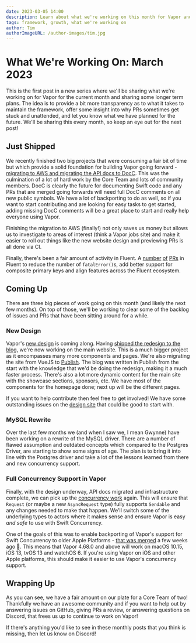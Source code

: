 ```yaml
---
date: 2023-03-05 14:00
description: Learn about what we're working on this month for Vapor and what our goals are for the next 6 months.
tags: framework, growth, what we're working on
author: Tim
authorImageURL: /author-images/tim.jpg
---
```

# What We're Working On: March 2023

This is the first post in a new series where we'll be sharing what we're working on for Vapor for the current month and sharing some longer term plans. The idea is to provide a bit more transparency as to what it takes to maintain the framework, offer some insight into why PRs sometimes get stuck and unattended, and let you know what we have planned for the future. We'll be sharing this every month, so keep an eye out for the next post!

## Just Shipped

We recently finished two big projects that were consuming a fair bit of time but which provide a solid foundation for building Vapor going forward - [migrating to AWS and migrating the API docs to DocC](https://blog.vapor.codes/posts/finalsing-our-migration-aws/). This was the culmination of a lot of hard work by the Core Team and lots of community members. DocC is clearly the future for documenting Swift code and any PRs that are merged going forwards will need full DocC comments on all new public symbols. We have a lot of backporting to do as well, so if you want to start contributing and are looking for easy tasks to get started, adding missing DocC comments will be a great place to start and really help everyone using Vapor.

Finishing the migration to AWS (finally!) not only saves us money but allows us to investigate to areas of interest (think a Vapor jobs site) and make it easier to roll out things like the new website design and previewing PRs is all done via CI.

Finally, there's been a fair amount of activity in Fluent. A [number](https://github.com/vapor/fluent-kit/pull/554) [of](https://github.com/vapor/fluent-kit/pull/550) [PRs](https://github.com/vapor/sql-kit/pull/162) in Fluent to reduce the number of `fatalError()`s, add better support for composite primary keys and align features across the Fluent ecosystem.

## Coming Up

There are three big pieces of work going on this month (and likely the next few months). On top of those, we'll be working to clear some of the backlog of issues and PRs that have been sitting around for a while.

### New Design

Vapor's [new design](https://github.com/vapor/design/tree/main-site-components) is coming along. Having [shipped the redesign to the blog](https://blog.vapor.codes/posts/rolling-out-the-new-design), we're now working on the main website. This is a much bigger project as it encompasses many more components and pages. We're also migrating the site from VueJS to [Publish](https://github.com/JohnSundell/Publish). The blog was written in Publish from the start with the knowledge that we'd be doing the redesign, making it a much faster process. There's also a lot more dynamic content for the main site with the showcase sections, sponsors, etc. We have most of the components for the homepage done; next up will be the different pages.

If you want to help contribute then feel free to get involved! We have some outstanding issues on the [design site](https://github.com/vapor/design) that could be good to start with.

### MySQL Rewrite

Over the last few months we (and when I saw we, I mean Gwynne) have been working on a rewrite of the MySQL driver. There are a number of flawed assumption and outdated concepts which compared to the Postgres Driver, are starting to show some signs of age. The plan is to bring it into line with the Postgres driver and take a lot of the lessons learned from there and new concurrency support.

### Full Concurrency Support in Vapor

Finally, with the design underway, API docs migrated and infrastructure complete, we can pick up the [concurrency work](https://blog.vapor.codes/posts/async-next-steps/) again. This will ensure that `Request` (or maybe a new `AsyncRequest` type) fully supports `Sendable` and any changes needed to make that happen. We'll switch some of the underlying types to actors where it makes sense and ensure Vapor is easy _and safe_ to use with Swift Concurrency.

One of the goals of this was to enable backporting of Vapor's support for Swift Concurrency to older Apple Platforms - [that was merged](https://github.com/vapor/vapor/pull/2926) a few weeks ago 🎉. This means that Vapor 4.68.0 and above will work on macOS 10.15, iOS 13, tvOS 13 and watchOS 6. If you're using Vapor on iOS and other Apple platforms, this should make it easier to use Vapor's concurrency support.

## Wrapping Up

As you can see, we have a fair amount on our plate for a Core Team of two! Thankfully we have an awesome community and if you want to help out by answering issues on GitHub, giving PRs a review, or answering questions on Discord, that frees us up to continue to work on Vapor!

If there's anything you'd like to see in these monthly posts that you think is missing, then let us know on Discord!
